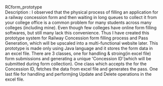 RCform_prototype
<br>
Description : I observed that the physical process of filling an application for a railway concession form and then waiting in long queues to collect it from your college office is a common problem for many students
across many colleges (including mine). Even though few colleges have online form filling softwares, but still many lack this convenience. Thus I have created this prototype system for Railway Concession form filling 
process and Pass Generation, which will be upscaled into a multi-functional website later. This prototype is made only using Java language and it stores the form data in an excel file. There are 3 classes, one for 
handling & stroing(in excel file) form submissions and generating a unique 'Concession ID'(which will be submitted during form collection). One class which accepts the for the Concession ID, fetches the data from 
excel file and generates the pass. One last file for handling and performjing Update and Delete operations in the excel file.
